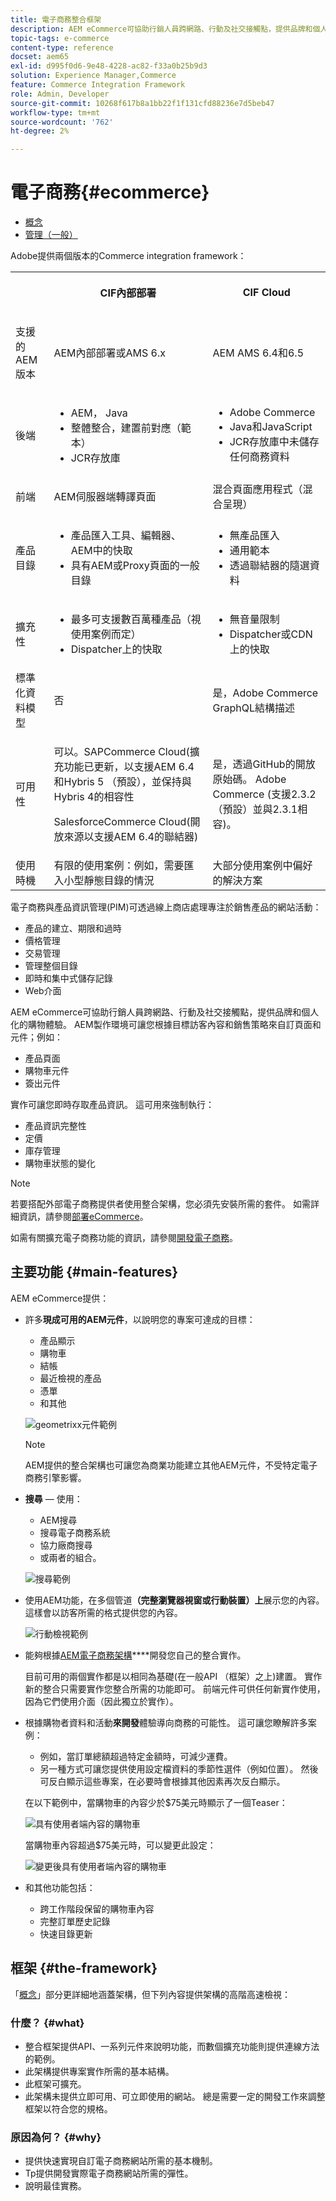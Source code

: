 ```yaml
---
title: 電子商務整合框架
description: AEM eCommerce可協助行銷人員跨網路、行動及社交接觸點，提供品牌和個人化的購物體驗。
topic-tags: e-commerce
content-type: reference
docset: aem65
exl-id: d995f0d6-9e48-4228-ac82-f33a0b25b9d3
solution: Experience Manager,Commerce
feature: Commerce Integration Framework
role: Admin, Developer
source-git-commit: 10268f617b8a1bb22f1f131cfd88236e7d5beb47
workflow-type: tm+mt
source-wordcount: '762'
ht-degree: 2%

---
```


# 電子商務{#ecommerce}

* [概念](/help/commerce/cif-classic/administering/concepts.md)
* [管理（一般）](/help/commerce/cif-classic/administering/generic.md)

Adobe提供兩個版本的Commerce integration framework：

<table>
 <tbody>
  <tr>
   <th><p> </p> </th>
   <th><p>CIF內部部署</p> </th>
   <th><p>CIF Cloud</p> </th>
  </tr>
  <tr>
   <td><p>支援的 AEM 版本</p> </td>
   <td><p>AEM內部部署或AMS 6.x</p> </td>
   <td>AEM AMS 6.4和6.5</td>
  </tr>
  <tr>
   <td><p>後端</p> </td>
   <td>
    <ul>
     <li>AEM， Java</li>
     <li>整體整合，建置前對應（範本）</li>
     <li>JCR存放庫</li>
    </ul> </td>
   <td>
    <ul>
     <li>Adobe Commerce</li>
     <li>Java和JavaScript</li>
     <li>JCR存放庫中未儲存任何商務資料</li>
    </ul> </td>
  </tr>
  <tr>
   <td><p>前端</p> </td>
   <td><p>AEM伺服器端轉譯頁面</p> </td>
   <td>混合頁面應用程式（混合呈現）</td>
  </tr>
  <tr>
   <td><p>產品目錄</p> </td>
   <td>
    <ul>
     <li>產品匯入工具、編輯器、AEM中的快取</li>
     <li>具有AEM或Proxy頁面的一般目錄</li>
    </ul> </td>
   <td>
    <ul>
     <li>無產品匯入</li>
     <li>通用範本</li>
     <li>透過聯結器的隨選資料</li>
    </ul> </td>
  </tr>
  <tr>
   <td><p>擴充性</p> </td>
   <td>
    <ul>
     <li>最多可支援數百萬種產品（視使用案例而定）</li>
     <li>Dispatcher上的快取</li>
    </ul> </td>
   <td>
    <ul>
     <li>無音量限制</li>
     <li>Dispatcher或CDN上的快取</li>
    </ul> </td>
  </tr>
  <tr>
   <td>標準化資料模型</td>
   <td>否</td>
   <td>是，Adobe Commerce GraphQL結構描述</td>
  </tr>
  <tr>
   <td>可用性</td>
   <td><p>可以。SAPCommerce Cloud(擴充功能已更新，以支援AEM 6.4和Hybris 5 （預設），並保持與Hybris 4的相容性</p> <p>SalesforceCommerce Cloud(開放來源以支援AEM 6.4的聯結器)</p> </td>
   <td>是，透過GitHub的開放原始碼。 Adobe Commerce (支援2.3.2 （預設）並與2.3.1相容)。</td>
  </tr>
  <tr>
   <td>使用時機</td>
   <td>有限的使用案例：例如，需要匯入小型靜態目錄的情況</td>
   <td>大部分使用案例中偏好的解決方案</td>
  </tr>
 </tbody>
</table>

電子商務與產品資訊管理(PIM)可透過線上商店處理專注於銷售產品的網站活動：

* 產品的建立、期限和過時
* 價格管理
* 交易管理
* 管理整個目錄
* 即時和集中式儲存記錄
* Web介面

AEM eCommerce可協助行銷人員跨網路、行動及社交接觸點，提供品牌和個人化的購物體驗。 AEM製作環境可讓您根據目標訪客內容和銷售策略來自訂頁面和元件；例如：

* 產品頁面
* 購物車元件
* 簽出元件

實作可讓您即時存取產品資訊。 這可用來強制執行：

* 產品資訊完整性
* 定價
* 庫存管理
* 購物車狀態的變化

>[!NOTE]
>
>若要搭配外部電子商務提供者使用整合架構，您必須先安裝所需的套件。 如需詳細資訊，請參閱[部署eCommerce](/help/commerce/cif-classic/deploying/ecommerce.md)。
>
>如需有關擴充電子商務功能的資訊，請參閱[開發電子商務](/help/commerce/cif-classic/developing/ecommerce.md)。

## 主要功能 {#main-features}

AEM eCommerce提供：

* 許多&#x200B;**現成可用的AEM元件**，以說明您的專案可達成的目標：

   * 產品顯示
   * 購物車
   * 結帳
   * 最近檢視的產品
   * 憑單
   * 和其他

  ![geometrixx元件範例](/help/sites-administering/assets/chlimage_1-130.png)

  >[!NOTE]
  >
  >AEM提供的整合架構也可讓您為商業功能建立其他AEM元件，不受特定電子商務引擎影響。

* **搜尋** — 使用：

   * AEM搜尋
   * 搜尋電子商務系統
   * 協力廠商搜尋
   * 或兩者的組合。

  ![搜尋範例](/help/sites-administering/assets/chlimage_1-131.png)

* 使用AEM功能，在多個管道&#x200B;**（完整瀏覽器視窗或行動裝置）上**&#x200B;展示您的內容。 這樣會以訪客所需的格式提供您的內容。

  ![行動檢視範例](/help/sites-administering/assets/chlimage_1-132.png)

* 能夠根據[AEM電子商務架構&#x200B;](#the-framework)****&#x200B;開發您自己的整合實作。

  目前可用的兩個實作都是以相同為基礎(在一般API （框架）之上)建置。 實作新的整合只需要實作您整合所需的功能即可。 前端元件可供任何新實作使用，因為它們使用介面（因此獨立於實作）。

* 根據購物者資料和活動&#x200B;**來開發**&#x200B;體驗導向商務的可能性。 這可讓您瞭解許多案例：

   * 例如，當訂單總額超過特定金額時，可減少運費。
   * 另一種方式可讓您提供使用設定檔資料的季節性選件（例如位置）。 然後可反白顯示這些專案，在必要時會根據其他因素再次反白顯示。

  在以下範例中，當購物車的內容少於$75美元時顯示了一個Teaser：

  ![具有使用者端內容的購物車](/help/sites-administering/assets/chlimage_1-133.png)

  當購物車內容超過$75美元時，可以變更此設定：

  ![變更後具有使用者端內容的購物車](/help/sites-administering/assets/chlimage_1-134.png)

* 和其他功能包括：

   * 跨工作階段保留的購物車內容
   * 完整訂單歷史記錄
   * 快速目錄更新

## 框架 {#the-framework}

「[概念](/help/commerce/cif-classic/administering/concepts.md)」部分更詳細地涵蓋架構，但下列內容提供架構的高階高速檢視：

### 什麼？ {#what}

* 整合框架提供API、一系列元件來說明功能，而數個擴充功能則提供連線方法的範例。
* 此架構提供專案實作所需的基本結構。
* 此框架可擴充。
* 此架構未提供立即可用、可立即使用的網站。 總是需要一定的開發工作來調整框架以符合您的規格。

### 原因為何？ {#why}

* 提供快速實現自訂電子商務網站所需的基本機制。
* Tp提供開發實際電子商務網站所需的彈性。
* 說明最佳實務。
